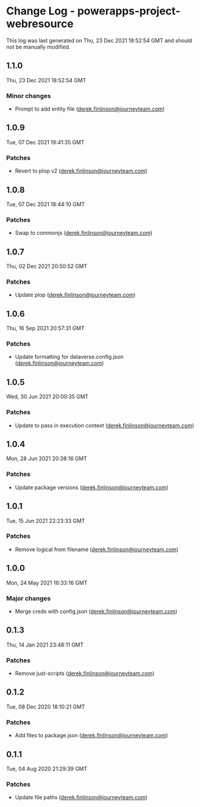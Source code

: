# Change Log - powerapps-project-webresource

This log was last generated on Thu, 23 Dec 2021 18:52:54 GMT and should not be manually modified.

<!-- Start content -->

## 1.1.0

Thu, 23 Dec 2021 18:52:54 GMT

### Minor changes

- Prompt to add entity file (derek.finlinson@journeyteam.com)

## 1.0.9

Tue, 07 Dec 2021 19:41:35 GMT

### Patches

- Revert to plop v2 (derek.finlinson@journeyteam.com)

## 1.0.8

Tue, 07 Dec 2021 18:44:10 GMT

### Patches

- Swap to commonjs (derek.finlinson@journeyteam.com)

## 1.0.7

Thu, 02 Dec 2021 20:50:52 GMT

### Patches

- Update plop (derek.finlinson@journeyteam.com)

## 1.0.6

Thu, 16 Sep 2021 20:57:31 GMT

### Patches

- Update formatting for dataverse.config.json (derek.finlinson@journeyteam.com)

## 1.0.5

Wed, 30 Jun 2021 20:00:35 GMT

### Patches

- Update to pass in execution context (derek.finlinson@journeyteam.com)

## 1.0.4

Mon, 28 Jun 2021 20:38:16 GMT

### Patches

- Update package versions (derek.finlinson@journeyteam.com)

## 1.0.1

Tue, 15 Jun 2021 22:23:33 GMT

### Patches

- Remove logical from filename (derek.finlinson@journeyteam.com)

## 1.0.0

Mon, 24 May 2021 16:33:16 GMT

### Major changes

- Merge creds with config.json (derek.finlinson@journeyteam.com)

## 0.1.3

Thu, 14 Jan 2021 23:48:11 GMT

### Patches

- Remove just-scripts (derek.finlinson@journeyteam.com)

## 0.1.2

Tue, 08 Dec 2020 18:10:21 GMT

### Patches

- Add files to package.json (derek.finlinson@journeyteam.com)

## 0.1.1

Tue, 04 Aug 2020 21:29:39 GMT

### Patches

- Update file paths (derek.finlinson@journeyteam.com)
